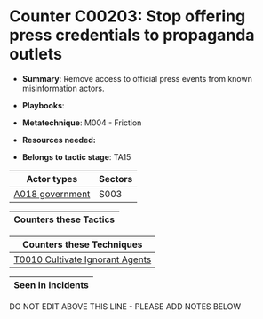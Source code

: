 # Counter C00203: Stop offering press credentials to propaganda outlets

* **Summary**: Remove access to official press events from known misinformation actors.

* **Playbooks**: 

* **Metatechnique**: M004 - Friction

* **Resources needed:** 

* **Belongs to tactic stage**: TA15


| Actor types | Sectors |
| ----------- | ------- |
| [A018 government](../../generated_pages/actortypes/A018.md) | S003 |



| Counters these Tactics |
| ---------------------- |



| Counters these Techniques |
| ------------------------- |
| [T0010 Cultivate Ignorant Agents](../../generated_pages/techniques/T0010.md) |



| Seen in incidents |
| ----------------- |


DO NOT EDIT ABOVE THIS LINE - PLEASE ADD NOTES BELOW